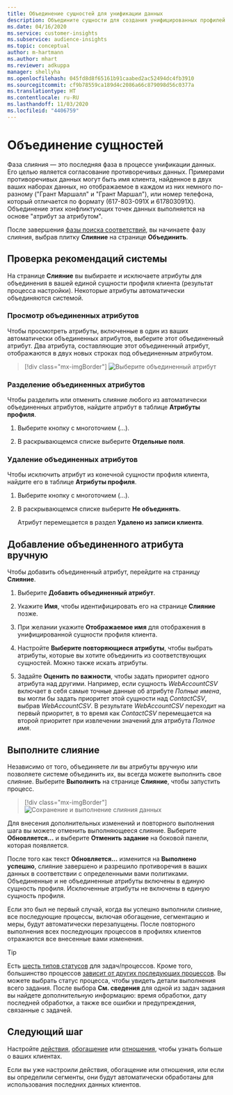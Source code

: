 ```yaml
---
title: Объединение сущностей для унификации данных
description: Объедините сущности для создания унифицированных профилей клиентов.
ms.date: 04/16/2020
ms.service: customer-insights
ms.subservice: audience-insights
ms.topic: conceptual
author: m-hartmann
ms.author: mhart
ms.reviewer: adkuppa
manager: shellyha
ms.openlocfilehash: 045fd8d8f65161b91caabed2ac52494dc4fb3910
ms.sourcegitcommit: cf9b78559ca189d4c2086a66c879098d56c0377a
ms.translationtype: HT
ms.contentlocale: ru-RU
ms.lasthandoff: 11/03/2020
ms.locfileid: "4406759"
---
```

# <a name="merge-entities"></a>Объединение сущностей

Фаза слияния — это последняя фаза в процессе унификации данных. Его целью является согласование противоречивых данных. Примерами противоречивых данных могут быть имя клиента, найденное в двух ваших наборах данных, но отображаемое в каждом из них немного по-разному ("Грант Маршалл" и "Грант Маршал"), или номер телефона, который отличается по формату (617-803-091X и 617803091X). Объединение этих конфликтующих точек данных выполняется на основе "атрибут за атрибутом".

После завершения [фазы поиска соответствий](match-entities.md), вы начинаете фазу слияния, выбрав плитку **Слияние** на странице **Объединить**.

## <a name="review-system-recommendations"></a>Проверка рекомендаций системы

На странице **Слияние** вы выбираете и исключаете атрибуты для объединения в вашей единой сущности профиля клиента (результат процесса настройки). Некоторые атрибуты автоматически объединяются системой.

### <a name="view-merged-attributes"></a>Просмотр объединенных атрибутов

Чтобы просмотреть атрибуты, включенные в один из ваших автоматически объединенных атрибутов, выберите этот объединенный атрибут. Два атрибута, составляющие этот объединенный атрибут, отображаются в двух новых строках под объединенным атрибутом.

> [!div class="mx-imgBorder"]
> ![Выберите объединенный атрибут](media/configure-data-merge-profile-attributes.png "Выберите объединенный атрибут")

### <a name="separate-merged-attributes"></a>Разделение объединенных атрибутов

Чтобы разделить или отменить слияние любого из автоматически объединенных атрибутов, найдите атрибут в таблице **Атрибуты профиля**.

1. Выберите кнопку с многоточием (...).
  
2. В раскрывающемся списке выберите **Отдельные поля**.

### <a name="remove-merged-attributes"></a>Удаление объединенных атрибутов

Чтобы исключить атрибут из конечной сущности профиля клиента, найдите его в таблице **Атрибуты профиля**.

1. Выберите кнопку с многоточием (...).
  
2. В раскрывающемся списке выберите **Не объединять**.

   Атрибут перемещается в раздел **Удалено из записи клиента**.

## <a name="manually-add-a-merged-attribute"></a>Добавление объединенного атрибута вручную

Чтобы добавить объединенный атрибут, перейдите на страницу **Слияние**.

1. Выберите **Добавить объединенный атрибут**.

2. Укажите **Имя**, чтобы идентифицировать его на странице **Слияние** позже.

3. При желании укажите **Отображаемое имя** для отображения в унифицированной сущности профиля клиента.

4. Настройте **Выберите повторяющиеся атрибуты**, чтобы выбрать атрибуты, которые вы хотите объединить из соответствующих сущностей. Можно также искать атрибуты.

5. Задайте **Оценить по важности**, чтобы задать приоритет одного атрибута над другими. Например, если сущность *WebAccountCSV* включает в себя самые точные данные об атрибуте *Полные имена*, вы могли бы задать приоритет этой сущности над *ContactCSV*, выбрав *WebAccountCSV*. В результате *WebAccountCSV* переходит на первый приоритет, в то время как *ContactCSV* перемещается на второй приоритет при извлечении значений для атрибута *Полное имя*.

## <a name="run-your-merge"></a>Выполните слияние

Независимо от того, объединяете ли вы атрибуты вручную или позволяете системе объединить их, вы всегда можете выполнить свое слияние. Выберите **Выполнить** на странице **Слияние**, чтобы запустить процесс.

> [!div class="mx-imgBorder"]
> ![Сохранение и выполнение слияния данных](media/configure-data-merge-save-run.png "Сохранение и выполнение слияния данных")

Для внесения дополнительных изменений и повторного выполнения шага вы можете отменить выполняющееся слияние. Выберите **Обновляется...** и выберите **Отменить задание** на боковой панели, которая появляется.

После того как текст **Обновляется...** изменится на **Выполнено успешно**, слияние завершено и разрешило противоречия в ваших данных в соответствии с определенными вами политиками. Объединенные и не объединенные атрибуты включены в единую сущность профиля. Исключенные атрибуты не включены в единую сущность профиля.

Если это был не первый случай, когда вы успешно выполнили слияние, все последующие процессы, включая обогащение, сегментацию и меры, будут автоматически перезапущены. После повторного выполнения всех последующих процессов в профилях клиентов отражаются все внесенные вами изменения.

> [!TIP]
> Есть [шесть типов статусов](system.md#status-types) для задач/процессов. Кроме того, большинство процессов [зависит от других последующих процессов](system.md#refresh-policies). Вы можете выбрать статус процесса, чтобы увидеть детали выполнения всего задания. После выбора **См. сведения** для одной из задач задания вы найдете дополнительную информацию: время обработки, дату последней обработки, а также все ошибки и предупреждения, связанные с задачей.

## <a name="next-step"></a>Следующий шаг

Настройте [действия](activities.md), [обогащение](enrichment-microsoft-graph.md) или [отношения](relationships.md), чтобы узнать больше о ваших клиентах.

Если вы уже настроили действия, обогащение или отношения, или если вы определили сегменты, они будут автоматически обработаны для использования последних данных клиентов.


